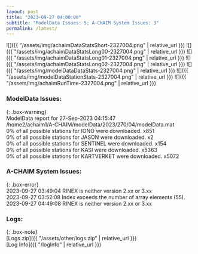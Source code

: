 ```yaml
---
layout: post
title: "2023-09-27 04:00:00"
subtitle: "ModelData Issues: 5; A-CHAIM System Issues: 3"
permalink: /latest/
---
```


![]({{ "/assets/img/achaimDataStatsShort-2327004.png" | relative_url }})
![]({{ "/assets/img/achaimDataStatsLong00-2327004.png" | relative_url }})
![]({{ "/assets/img/achaimDataStatsLong01-2327004.png" | relative_url }})
![]({{ "/assets/img/achaimDataStatsLong02-2327004.png" | relative_url }})
![]({{ "/assets/img/modelDataDataStats-2327004.png" | relative_url }})
![]({{ "/assets/img/modelDataStationStats-2327004.png" | relative_url }})
![]({{ "/assets/img/achaimRunTime-2327004.png" | relative_url }})


### ModelData Issues:  
  
{: .box-warning}  
 ModelData report for 27-Sep-2023 04:15:47   
 /home2/achaim1/A-CHAIM/modelData/2023/270/04/modelData.mat   
 0% of all possible stations for IONO were downloaded. x851   
 0% of all possible stations for JASON were downloaded. x2   
 0% of all possible stations for SENTINEL were downloaded. x154   
 0% of all possible stations for KASI were downloaded. x5363   
 0% of all possible stations for KARTVERKET were downloaded. x5072   
  
### A-CHAIM System Issues:  
  
{: .box-error}  
2023-09-27 03:49:04 RINEX is neither version 2.xx or 3.xx  
2023-09-27 03:52:08 Index exceeds the number of array elements (55).  
2023-09-27 04:49:08 RINEX is neither version 2.xx or 3.xx  

### Logs:  
  
{: .box-note}  
[Logs.zip]({{ "/assets/other/logs.zip" | relative_url }})  
[Log Info]({{ "/logInfo" | relative_url }})  
